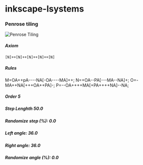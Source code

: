 # inkscape-lsystems

### Penrose tiling


![Penrose Tiling](./svg/penrose.svg)

##### Axiom

    [N]++[N]++[N]++[N]++[N]

##### Rules

  M=OA++pA----NA[-OA----MA]++;
  N=+OA--PA[---MA--NA]+;
  O=-MA++NA[+++OA++PA]-;
  P=--OA++++MA[+PA++++NA]--NA;

##### Order 5

##### Step Lenghth 50.0

##### Randomize step (%): 0.0

##### Left angle: 36.0

##### Right angle: 36.0

##### Randomize angle (%): 0.0
